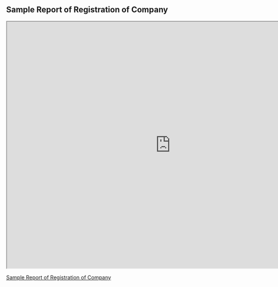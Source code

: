 ## **Sample Report of Registration of Company**

<iframe type="application/x-google-chrome-pdf" original-url="https://www.ssm.com.my/Pages/Product/PDF/profil_perniagaan.pdf" src="http://127.0.0.1:8000/Documents/Profile%20Webservice/Sample%20Report/ROC/profil_syarikat.pdf" background-color="4283586137" javascript="allow" full-frame pdf-viewer-update-enabled width="880" height="664"></iframe>

[Sample Report of Registration of Company](https://www.ssm.com.my/Pages/Product/PDF/profil_syarikat.pdf)
